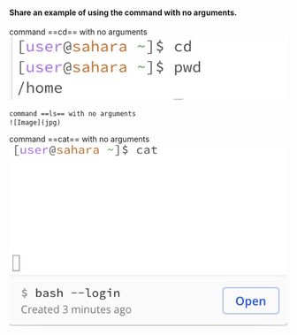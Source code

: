 #### Share an example of using the command with no arguments.
command ==cd== with no arguments
![Image](451696610583_.pic.jpg)
```
command ==ls== with no arguments
![Image](jpg)
```
command ==cat== with no arguments
![Image](471696610651_.pic.jpg)
![Image](481696610660_.pic.jpg)

